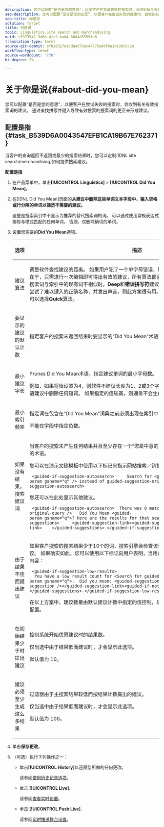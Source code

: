 ```yaml
---
description: 您可以配置“是否是您的意思”，以便客户在尝试失败的搜索时，会收到有关有效搜索词的建议。 通过查找拼写并键入导致有效搜索的搜索词的更正来形成建议。
seo-description: 您可以配置“是否是您的意思”，以便客户在尝试失败的搜索时，会收到有关有效搜索词的建议。 通过查找拼写并键入导致有效搜索的搜索词的更正来形成建议。
seo-title: 你是说
solution: Target
title: 你是说
topic: Linguistics,Site search and merchandising
uuid: c5973541-3d6b-4fc9-bad4-66d4d3559fe8
translation-type: tm+mt
source-git-commit: ef818327e1cdaad79ac47575a8dfba1de3dc5c2e
workflow-type: tm+mt
source-wordcount: '776'
ht-degree: 2%

---
```



# 关于你是说{#about-did-you-mean}

您可以配置“是否是您的意思”，以便客户在尝试失败的搜索时，会收到有关有效搜索词的建议。 通过查找拼写并键入导致有效搜索的搜索词的更正来形成建议。

## 配置是指{#task_B539D6A0043547EFB1CA19B67E762371}

当客户的查询返回不返回或最少的搜索结果时，您可以定制[!DNL site search/merchandising]如何提供搜索建议。

<!-- 

t_configuring_did_you_mean.xml

 -->

**配置是指**

1. 在产品菜单中，单击&#x200B;**[!UICONTROL Linguistics]** > **[!UICONTROL Did You Mean]**。
1. 在[!DNL Did You Mean]页面的&#x200B;**从建议中删除这些单词文本字段中，输入空格或行分隔的单词以筛选不需要的建议。**

   这些是搜索索引中不显示为推荐的替代搜索词的词。 可以通过使用常规表达式排除与模式匹配的任何单词。 否则，仅删除确切的单词。

1. 设置您需要的&#x200B;**Did You Mean**&#x200B;选项。

   <!-- 
   
   r_did_you_mean_options.xml
   
   -->

   <table> 
    <thead> 
      <tr> 
      <th colname="col1" class="entry"> <p>选项 </p> </th> 
      <th colname="col2" class="entry"> <p>描述 </p> </th> 
      </tr> 
    </thead>
    <tbody> 
      <tr> 
      <td colname="col1"> <p>建议算法 </p> </td> 
      <td colname="col2"> <p>调整软件查找建议的距离。 如果用户犯了一个单字母错误，所有算法都会提出相同的建议。 其原因在于，只需进行一次编辑即可得出有效的建议，所有算法都会找到与原文相近的词。 但是，当原始搜索词与索引中的现有词不相似时，<b>Deep</b>和<b>错误拼写符</b>建议算法会继续搜索可能的建议。 如果客户尝试了难以键入的正确名称，并发出声音，则此方案很有用。 但是，如果只希望显示类似的建议，可以选择<b>Quick</b>算法。 </p> </td> 
      </tr> 
      <tr> 
      <td colname="col1"> <p>要显示的建议的默认计数 </p> </td> 
      <td colname="col2"> <p>指定客户的搜索未返回结果时要显示的“Did You Mean”术语建议(0-20)数。 默认值为 3。 </p> </td> 
      </tr> 
      <tr> 
      <td colname="col1"> <p>最小建议字长 </p> </td> 
      <td colname="col2"> <p>Prunes Did You Mean术语，指定建议单词的最小字母数。 </p> <p>例如，如果将值设置为4，则软件不建议长度为1、2或3个字符的单词。 如果指定值0，则不会从术语建议中删除任何短词。 如果指定的值较高，则通常不会生成术语建议。 默认值为 3。 </p> </td> 
      </tr> 
      <tr> 
      <td colname="col1"> <p>最小索引频率 </p> </td> 
      <td colname="col2"> <p> 指定词在包含在“Did You Mean”词典之前必须出现在索引中的最小次数。 </p> <p>不能在字段中指定负数。 </p> </td> 
      </tr> 
      <tr> 
      <td colname="col1"> <p>如果没有结果，搜索建议词 </p> </td> 
      <td colname="col2"> <p>当客户的搜索未产生任何结果并且至少存在一个“您是中意的”术语建议时，自动重新搜索第一个建议的术语。 </p> <p>您可以在演示文稿模板中使用以下标记来指示网站搜索／销售正在自动搜索其他术语： </p> <p> <code>&nbsp;&lt;guided-if-suggestion-autosearch&gt;&nbsp;&nbsp;&nbsp;&nbsp;&nbsp;Search&nbsp;for&nbsp;&lt;guided-param&nbsp;gsname="q"&nbsp;/&gt;&nbsp;instead&nbsp;of&nbsp;guided-suggestion-original-query&nbsp;/&gt;&nbsp;&lt;/guided-if-suggestion-autosearch&gt;</code> </p> <p>您还可以在此处显示其他建议。 </p> <p> <code>&nbsp;&lt;guided-if-suggestion-autosearch&gt;&nbsp;&nbsp;There&nbsp;was&nbsp;0&nbsp;matches&nbsp;for&nbsp;&lt;guided-suggestion-original-query&nbsp;/&gt;&nbsp;&nbsp;&nbsp;Did&nbsp;You&nbsp;Mean&nbsp;&lt;guided-param&nbsp;gsname="q"&gt;?&nbsp;Here&nbsp;are&nbsp;the&nbsp;results&nbsp;for&nbsp;that&nbsp;search.&nbsp;&nbsp;&nbsp;Or&nbsp;Did&nbsp;You&nbsp;Mean&nbsp;&nbsp;&nbsp;&nbsp;&lt;guided-suggestions&gt;&nbsp;&nbsp;&nbsp;&nbsp;&nbsp;&lt;guided-suggestion-link&gt;&lt;guided-suggestion&nbsp;/&gt;&lt;/guided-suggestion-link&gt;&nbsp;&nbsp;&nbsp;&nbsp;&lt;/guided-suggestions&gt;&nbsp;&lt;/guided-if-suggestion-autosearch&gt;</code> </p> </td> 
      </tr> 
      <tr> 
      <td colname="col1"> <p>由于结果不佳而提出建议 </p> </td> 
      <td colname="col2"> <p>如果客户搜索的搜索结果少于10个的词，搜索引擎会检查该词是否有可产生100个以上结果的建议。 如果确实如此，您可以使用以下标记向用户表明，当用户获得结果时，他们可能希望搜索其他内容： </p> <p> <code>&nbsp;&lt;guided-if-suggestion-low-results&gt; &nbsp;&nbsp;You&nbsp;have&nbsp;a&nbsp;low&nbsp;result&nbsp;count&nbsp;for&nbsp;&lt;Search&nbsp;for&nbsp;guided-param&nbsp;gsname="q"&gt;.&nbsp;&nbsp;Did&nbsp;you&nbsp;mean:&nbsp;&lt;guided-suggestion&gt;&lt;guided-suggestion-link&gt;&lt;guided-suggestion&nbsp;/&gt;&lt;/guided-suggestion-link&gt;&lt;guided-if-not-last&gt;,&nbsp;&lt;/guided-if-not-last&gt;&lt;/guided-suggestions&gt;&nbsp;&lt;/guided-if-suggestion-low-results&gt;</code> </p> <p> 在以上方案中，建议数量由<span class="uicontrol">默认建议计数中指定的值控制，以显示</span>。 低阈值和高阈值可由以下选项配置。 </p> </td> 
      </tr> 
      <tr> 
      <td colname="col1"> <p>在初始结果少于时提出建议 </p> </td> 
      <td colname="col2"> <p>控制系统开始优惠建议时的结果数。 </p> <p>仅当选中<span class="uicontrol">由于结果低而建议</span>时，才会显示此选项。 </p> <p>默认值为 10。 </p> </td> 
      </tr> 
      <tr> 
      <td colname="col1"> <p>建议必须至少生成这么多结果 </p> </td> 
      <td colname="col2"> <p>过滤器由于主搜索结果较低而按结果计数提出的建议。 </p> <p>仅当选中<span class="uicontrol">由于结果低而建议</span>时，才会显示此选项。 </p> <p>默认值为 100。 </p> </td> 
      </tr> 
    </tbody> 
    </table>

1. 单击&#x200B;**保存更改**。
1. （可选）执行下列操作之一：

   * 单击&#x200B;**[!UICONTROL History]**&#x200B;以还原您所做的任何更改。

      请参阅[使用历史记录选项](../t-using-the-history-option.md#task_70DD3F87A67242BBBD2CB27156F43002)。

   * 单击 **[!UICONTROL Live]**.

      请参阅[查看实时设置](../c-about-staging.md#task_401A0EBDB5DB4D4CA933CBA7BECDC10F)。

   * 单击 **[!UICONTROL Push Live]**.

      请参阅[实时推送舞台设置](../c-about-staging.md#task_44306783B4C0408AAA58B471DAF2D9A4)。

